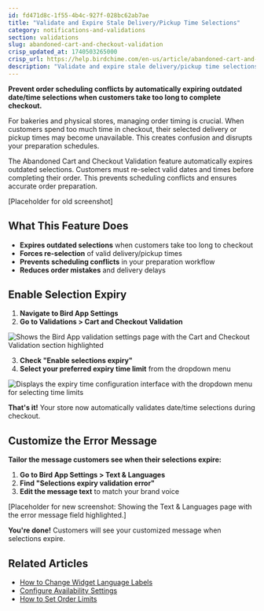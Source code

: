 ```yaml
---
id: fd471d8c-1f55-4b4c-927f-028bc62ab7ae
title: "Validate and Expire Stale Delivery/Pickup Time Selections"
category: notifications-and-validations
section: validations
slug: abandoned-cart-and-checkout-validation
crisp_updated_at: 1740503265000
crisp_url: https://help.birdchime.com/en-us/article/abandoned-cart-and-checkout-validation-ikfjdc/
description: "Validate and expire stale delivery/pickup time selections to prevent scheduling conflicts in Bird Pickup and Delivery App"
---
```


**Prevent order scheduling conflicts by automatically expiring outdated date/time selections when customers take too long to complete checkout.**

For bakeries and physical stores, managing order timing is crucial. When customers spend too much time in checkout, their selected delivery or pickup times may become unavailable. This creates confusion and disrupts your preparation schedules.

The Abandoned Cart and Checkout Validation feature automatically expires outdated selections. Customers must re-select valid dates and times before completing their order. This prevents scheduling conflicts and ensures accurate order preparation.

[Placeholder for old screenshot]

## What This Feature Does

- **Expires outdated selections** when customers take too long to checkout
- **Forces re-selection** of valid delivery/pickup times
- **Prevents scheduling conflicts** in your preparation workflow
- **Reduces order mistakes** and delivery delays

## Enable Selection Expiry

1. **Navigate to Bird App Settings**
2. **Go to Validations > Cart and Checkout Validation**

![Shows the Bird App validation settings page with the Cart and Checkout Validation section highlighted](https://storage.crisp.chat/users/helpdesk/website/ca826b447482b000/validation_1yjco8s.png)

3. **Check "Enable selections expiry"**
4. **Select your preferred expiry time limit** from the dropdown menu

![Displays the expiry time configuration interface with the dropdown menu for selecting time limits](https://storage.crisp.chat/users/helpdesk/website/ca826b447482b000/image_1lnuf03.png)

**That's it!** Your store now automatically validates date/time selections during checkout.

## Customize the Error Message

**Tailor the message customers see when their selections expire:**

1. **Go to Bird App Settings > Text & Languages**
2. **Find "Selections expiry validation error"**
3. **Edit the message text** to match your brand voice

[Placeholder for new screenshot: Showing the Text & Languages page with the error message field highlighted.]

**You're done!** Customers will see your customized message when selections expire.

## Related Articles

- [How to Change Widget Language Labels](https://help.birdchime.com/en-us/article/how-to-change-the-widget-language-labels-11stcld/)
- [Configure Availability Settings](https://help.birdchime.com/en-us/article/configure-availability-settings-199dozz/)
- [How to Set Order Limits](https://help.birdchime.com/en-us/article/how-to-set-a-limit-for-orders-1dkllfq/)
